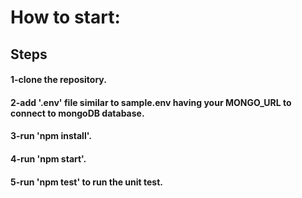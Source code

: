 # How to start:
## Steps
#### 1-clone the repository.
#### 2-add '.env' file similar to sample.env having your MONGO_URL to connect to mongoDB database.
#### 3-run 'npm install'.
#### 4-run 'npm start'.
#### 5-run 'npm test' to run the unit test. 

